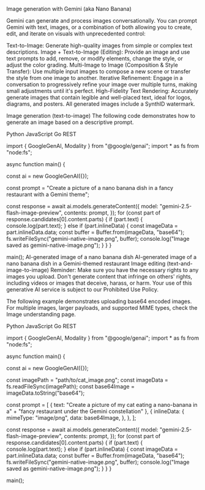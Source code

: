 Image generation with Gemini (aka Nano Banana)


Gemini can generate and process images conversationally. You can prompt Gemini with text, images, or a combination of both allowing you to create, edit, and iterate on visuals with unprecedented control:

Text-to-Image: Generate high-quality images from simple or complex text descriptions.
Image + Text-to-Image (Editing): Provide an image and use text prompts to add, remove, or modify elements, change the style, or adjust the color grading.
Multi-Image to Image (Composition & Style Transfer): Use multiple input images to compose a new scene or transfer the style from one image to another.
Iterative Refinement: Engage in a conversation to progressively refine your image over multiple turns, making small adjustments until it's perfect.
High-Fidelity Text Rendering: Accurately generate images that contain legible and well-placed text, ideal for logos, diagrams, and posters.
All generated images include a SynthID watermark.

Image generation (text-to-image)
The following code demonstrates how to generate an image based on a descriptive prompt.

Python
JavaScript
Go
REST

import { GoogleGenAI, Modality } from "@google/genai";
import * as fs from "node:fs";

async function main() {

  const ai = new GoogleGenAI({});

  const prompt =
    "Create a picture of a nano banana dish in a fancy restaurant with a Gemini theme";

  const response = await ai.models.generateContent({
    model: "gemini-2.5-flash-image-preview",
    contents: prompt,
  });
  for (const part of response.candidates[0].content.parts) {
    if (part.text) {
      console.log(part.text);
    } else if (part.inlineData) {
      const imageData = part.inlineData.data;
      const buffer = Buffer.from(imageData, "base64");
      fs.writeFileSync("gemini-native-image.png", buffer);
      console.log("Image saved as gemini-native-image.png");
    }
  }
}

main();
AI-generated image of a nano banana dish
AI-generated image of a nano banana dish in a Gemini-themed restaurant
Image editing (text-and-image-to-image)
Reminder: Make sure you have the necessary rights to any images you upload. Don't generate content that infringe on others' rights, including videos or images that deceive, harass, or harm. Your use of this generative AI service is subject to our Prohibited Use Policy.

The following example demonstrates uploading base64 encoded images. For multiple images, larger payloads, and supported MIME types, check the Image understanding page.

Python
JavaScript
Go
REST

import { GoogleGenAI, Modality } from "@google/genai";
import * as fs from "node:fs";

async function main() {

  const ai = new GoogleGenAI({});

  const imagePath = "path/to/cat_image.png";
  const imageData = fs.readFileSync(imagePath);
  const base64Image = imageData.toString("base64");

  const prompt = [
    { text: "Create a picture of my cat eating a nano-banana in a" +
            "fancy restaurant under the Gemini constellation" },
    {
      inlineData: {
        mimeType: "image/png",
        data: base64Image,
      },
    },
  ];

  const response = await ai.models.generateContent({
    model: "gemini-2.5-flash-image-preview",
    contents: prompt,
  });
  for (const part of response.candidates[0].content.parts) {
    if (part.text) {
      console.log(part.text);
    } else if (part.inlineData) {
      const imageData = part.inlineData.data;
      const buffer = Buffer.from(imageData, "base64");
      fs.writeFileSync("gemini-native-image.png", buffer);
      console.log("Image saved as gemini-native-image.png");
    }
  }
}

main();